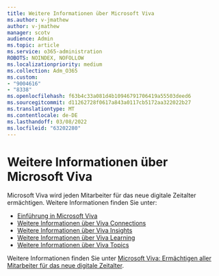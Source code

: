 ```yaml
---
title: Weitere Informationen über Microsoft Viva
ms.author: v-jmathew
author: v-jmathew
manager: scotv
audience: Admin
ms.topic: article
ms.service: o365-administration
ROBOTS: NOINDEX, NOFOLLOW
ms.localizationpriority: medium
ms.collection: Adm_O365
ms.custom:
- "9004616"
- "8338"
ms.openlocfilehash: f63b4c33a081d4b10946791706419a55503deed6
ms.sourcegitcommit: d11262728f0617a843a0117cb5172aa322022b27
ms.translationtype: MT
ms.contentlocale: de-DE
ms.lasthandoff: 03/08/2022
ms.locfileid: "63202280"
---
```

# <a name="learn-about-microsoft-viva"></a>Weitere Informationen über Microsoft Viva

Microsoft Viva wird jeden Mitarbeiter für das neue digitale Zeitalter ermächtigen. Weitere Informationen finden Sie unter:

- [Einführung in Microsoft Viva](https://www.microsoft.com/microsoft-viva/overview)
- [Weitere Informationen über Viva Connections](https://aka.ms/VivaConnectionsBlog/)
- [Weitere Informationen über Viva Insights](https://aka.ms/VivaInsightsBlog)
- [Weitere Informationen über Viva Learning](https://aka.ms/VivaLearningBlog)
- [Weitere Informationen über Viva Topics](https://aka.ms/viva/topics/blog)

Weitere Informationen finden Sie unter [Microsoft Viva: Ermächtigen aller Mitarbeiter für das neue digitale Zeitalter](https://www.microsoft.com/microsoft-365/blog/2021/02/04/microsoft-viva-empowering-every-employee-for-the-new-digital-age/).
